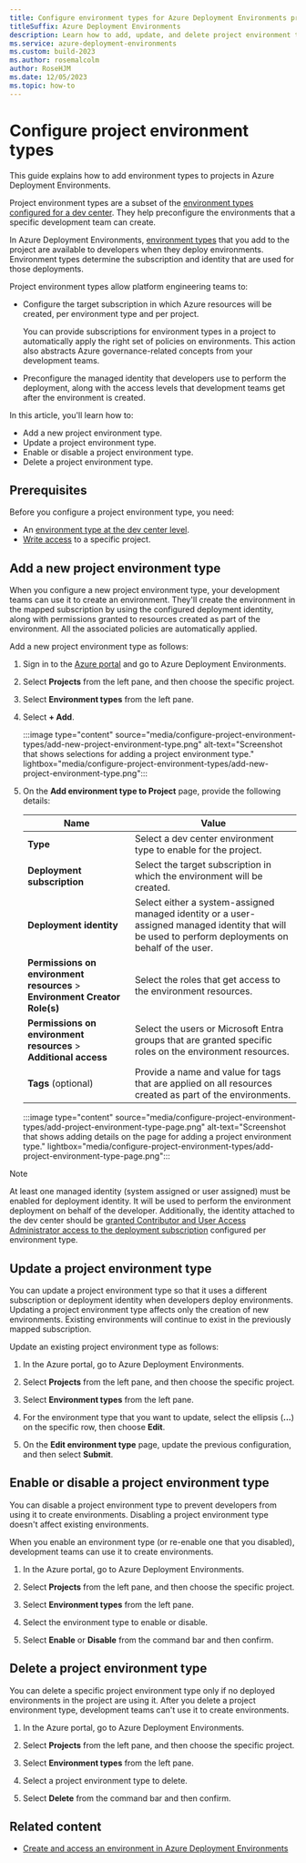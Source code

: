 ```yaml
---
title: Configure environment types for Azure Deployment Environments projects
titleSuffix: Azure Deployment Environments
description: Learn how to add, update, and delete project environment types in Azure Deployment Environments. Define project-level deployment settings and permissions.
ms.service: azure-deployment-environments
ms.custom: build-2023
ms.author: rosemalcolm
author: RoseHJM
ms.date: 12/05/2023
ms.topic: how-to
---
```


# Configure project environment types

This guide explains how to add environment types to projects in Azure Deployment Environments.

Project environment types are a subset of the [environment types configured for a dev center](how-to-configure-devcenter-environment-types.md). They help preconfigure the environments that a specific development team can create. 

In Azure Deployment Environments, [environment types](concept-environments-key-concepts.md#project-environment-types) that you add to the project are available to developers when they deploy environments. Environment types determine the subscription and identity that are used for those deployments.

Project environment types allow platform engineering teams to:

- Configure the target subscription in which Azure resources will be created, per environment type and per project. 

  You can provide subscriptions for environment types in a project to automatically apply the right set of policies on environments. This action also abstracts Azure governance-related concepts from your development teams.
- Preconfigure the managed identity that developers use to perform the deployment, along with the access levels that development teams get after the environment is created.

In this article, you'll learn how to:

* Add a new project environment type.
* Update a project environment type.
* Enable or disable a project environment type.
* Delete a project environment type. 

## Prerequisites
Before you configure a project environment type, you need:

- An [environment type at the dev center level](how-to-configure-devcenter-environment-types.md).
- [Write access](/azure/devops/organizations/security/add-users-team-project) to a specific project.

## Add a new project environment type

When you configure a new project environment type, your development teams can use it to create an environment. They'll create the environment in the mapped subscription by using the configured deployment identity, along with permissions granted to resources created as part of the environment. All the associated policies are automatically applied.

Add a new project environment type as follows:

1. Sign in to the [Azure portal](https://portal.azure.com) and go to Azure Deployment Environments.

1. Select **Projects** from the left pane, and then choose the specific project.

1. Select **Environment types** from the left pane.

1. Select **+ Add**.

   :::image type="content" source="media/configure-project-environment-types/add-new-project-environment-type.png" alt-text="Screenshot that shows selections for adding a project environment type." lightbox="media/configure-project-environment-types/add-new-project-environment-type.png":::

1. On the **Add environment type to Project** page, provide the following details:

    |Name     |Value     |
    |---------|----------|
    |**Type**| Select a dev center environment type to enable for the project.|
    |**Deployment subscription**| Select the target subscription in which the environment will be created.|
    |**Deployment identity** | Select either a system-assigned managed identity or a user-assigned managed identity that will be used to perform deployments on behalf of the user.|
    |**Permissions on environment resources** > **Environment Creator Role(s)**|  Select the roles that get access to the environment resources.|
    |**Permissions on environment resources** > **Additional access** | Select the users or Microsoft Entra groups that are granted specific roles on the environment resources.|
    |**Tags** (optional) | Provide a name and value for tags that are applied on all resources created as part of the environments.|

   :::image type="content" source="media/configure-project-environment-types/add-project-environment-type-page.png" alt-text="Screenshot that shows adding details on the page for adding a project environment type." lightbox="media/configure-project-environment-types/add-project-environment-type-page.png":::

> [!NOTE]
> At least one managed identity (system assigned or user assigned) must be enabled for deployment identity. It will be used to perform the environment deployment on behalf of the developer. Additionally, the identity attached to the dev center should be [granted Contributor and User Access Administrator access to the deployment subscription](how-to-configure-managed-identity.md) configured per environment type.

## Update a project environment type

You can update a project environment type so that it uses a different subscription or deployment identity when developers deploy environments. Updating a project environment type affects only the creation of new environments. Existing environments will continue to exist in the previously mapped subscription.

Update an existing project environment type as follows:

1. In the Azure portal, go to Azure Deployment Environments.

1. Select **Projects** from the left pane, and then choose the specific project.

1. Select **Environment types** from the left pane.

1. For the environment type that you want to update, select the ellipsis (**...**) on the specific row, then choose **Edit**.

1. On the **Edit environment type** page, update the previous configuration, and then select **Submit**. 

## Enable or disable a project environment type

You can disable a project environment type to prevent developers from using it to create environments. Disabling a project environment type doesn't affect existing environments.

When you enable an environment type (or re-enable one that you disabled), development teams can use it to create environments.

1. In the Azure portal, go to Azure Deployment Environments.

1. Select **Projects** from the left pane, and then choose the specific project.

1. Select **Environment types** from the left pane.

1. Select the environment type to enable or disable.

1. Select **Enable** or **Disable** from the command bar and then confirm.

## Delete a project environment type

You can delete a specific project environment type only if no deployed environments in the project are using it. After you delete a project environment type, development teams can't use it to create environments.

1. In the Azure portal, go to Azure Deployment Environments.

1. Select **Projects** from the left pane, and then choose the specific project.

1. Select **Environment types** from the left pane.

1. Select a project environment type to delete.

1. Select **Delete** from the command bar and then confirm.

## Related content

* [Create and access an environment in Azure Deployment Environments](quickstart-create-access-environments.md)

